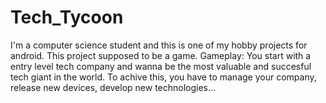 # Tech_Tycoon
I'm a computer science student and this is one of my hobby projects for android.
This project supposed to be a game.
Gameplay: You start with a entry level tech company and wanna be the most valuable and succesful tech giant in the world. To achive this, you have to manage your company, release new devices, develop new technologies...

